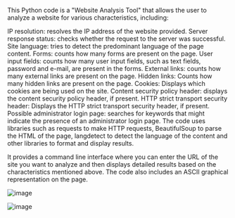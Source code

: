 This Python code is a "Website Analysis Tool" that allows the user to analyze a website for various characteristics, including:


IP resolution: resolves the IP address of the website provided.
Server response status: checks whether the request to the server was successful.
Site language: tries to detect the predominant language of the page content.
Forms: counts how many forms are present on the page.
User input fields: counts how many user input fields, such as text fields, password and e-mail, are present in the forms.
External links: counts how many external links are present on the page.
Hidden links: Counts how many hidden links are present on the page.
Cookies: Displays which cookies are being used on the site.
Content security policy header: displays the content security policy header, if present.
HTTP strict transport security header: Displays the HTTP strict transport security header, if present.
Possible administrator login page: searches for keywords that might indicate the presence of an administrator login page.
The code uses libraries such as requests to make HTTP requests, BeautifulSoup to parse the HTML of the page, langdetect to detect the language of the content and other libraries to format and display results.

It provides a command line interface where you can enter the URL of the site you want to analyze and then displays detailed results based on the characteristics mentioned above. The code also includes an ASCII graphical representation on the page.

![image](https://github.com/lixz07/byllud/assets/138683122/a07eee32-df88-4105-891d-c8c5292092a6)

![image](https://github.com/lixz07/byllud/assets/138683122/bb282e60-0bcc-4f2a-91c2-fb5c29b7702f)


